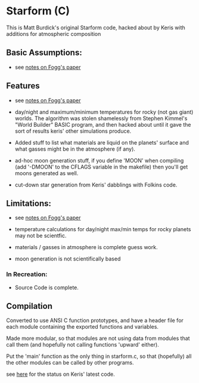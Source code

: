 # Starform (C)

This is Matt Burdick's original Starform code, hacked about by Keris with additions for atmospheric composition

## Basic Assumptions:

- see [notes on Fogg's paper](/docs/notes/build%20descriptions/1960s%20-%201980s/1985%20-%20Extra-Solar%20Planetary%20Systems.md)

## Features
- see [notes on Fogg's paper](/docs/notes/build%20descriptions/1960s%20-%201980s/1985%20-%20Extra-Solar%20Planetary%20Systems.md)

- day/night and maximum/minimum temperatures for rocky (not gas giant) worlds. The algorithm was stolen shamelessly from
  Stephen Kimmel's "World Builder" BASIC program, and then hacked about until it gave the sort of results keris' other
  simulations produce.

- Added stuff to list what materials are liquid on the planets' surface and what gasses might be in the atmosphere (if any).

-  ad-hoc moon generation stuff, if you define 'MOON' when compiling (add '-DMOON' to the CFLAGS variable in the makefile) then you'll
   get moons generated as well. 

- cut-down star generation from Keris' dabblings with Folkins code.

## Limitations:

- see [notes on Fogg's paper](/docs/notes/build%20descriptions/1960s%20-%201980s/1985%20-%20Extra-Solar%20Planetary%20Systems.md)

- temperature calculations for day/night max/min temps for rocky planets may not be scientfic.

- materials / gasses in atmosphere is complete guess work.

- moon generation is not scientifically based

### In Recreation:
- Source Code is complete.

## Compilation
Converted to use ANSI C function prototypes, and have a header file for each module containing the exported functions 
and variables.

Made more modular, so that modules are not using data from modules that call them (and hopefully not calling functions 
'upward' either).

Put the 'main' function as the only thing in starform.c, so that (hopefully) all the other modules can be called by 
other programs.

see [here](/docs/notes/branches%20&%20forks%20&%20stubs/partly-github/keris.md) for the status on Keris' latest code.